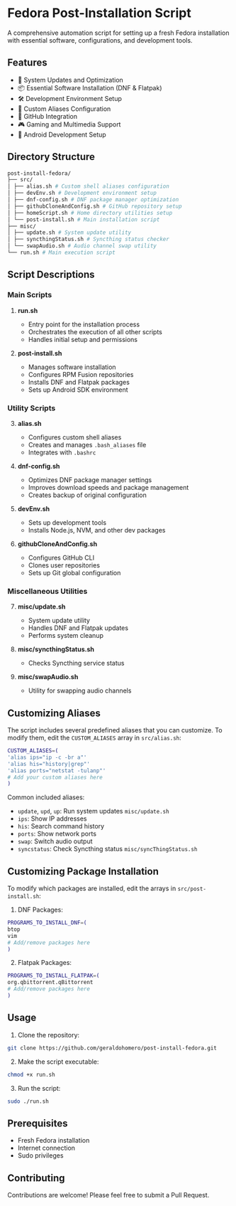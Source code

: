 # Fedora Post-Installation Script

A comprehensive automation script for setting up a fresh Fedora installation with essential software, configurations, and development tools.

## Features

- 🔄 System Updates and Optimization
- 📦 Essential Software Installation (DNF & Flatpak)
- 🛠️ Development Environment Setup
- 🔧 Custom Aliases Configuration
- 🔐 GitHub Integration
- 🎮 Gaming and Multimedia Support
- 🎯 Android Development Setup

## Directory Structure

```bash
post-install-fedora/
├── src/
│ ├── alias.sh # Custom shell aliases configuration
│ ├── devEnv.sh # Development environment setup
│ ├── dnf-config.sh # DNF package manager optimization
│ ├── githubCloneAndConfig.sh # GitHub repository setup
│ ├── homeScript.sh # Home directory utilities setup
│ └── post-install.sh # Main installation script
├── misc/
│ ├── update.sh # System update utility
│ ├── syncthingStatus.sh # Syncthing status checker
│ └── swapAudio.sh # Audio channel swap utility
└── run.sh # Main execution script
```


## Script Descriptions

### Main Scripts

1. **run.sh**
   - Entry point for the installation process
   - Orchestrates the execution of all other scripts
   - Handles initial setup and permissions

2. **post-install.sh**
   - Manages software installation
   - Configures RPM Fusion repositories
   - Installs DNF and Flatpak packages
   - Sets up Android SDK environment

### Utility Scripts

3. **alias.sh**
   - Configures custom shell aliases
   - Creates and manages `.bash_aliases` file
   - Integrates with `.bashrc`

4. **dnf-config.sh**
   - Optimizes DNF package manager settings
   - Improves download speeds and package management
   - Creates backup of original configuration

5. **devEnv.sh**
   - Sets up development tools
   - Installs Node.js, NVM, and other dev packages

6. **githubCloneAndConfig.sh**
   - Configures GitHub CLI
   - Clones user repositories
   - Sets up Git global configuration

### Miscellaneous Utilities

7. **misc/update.sh**
   - System update utility
   - Handles DNF and Flatpak updates
   - Performs system cleanup

8. **misc/syncthingStatus.sh**
   - Checks Syncthing service status

9. **misc/swapAudio.sh**
   - Utility for swapping audio channels

## Customizing Aliases

The script includes several predefined aliases that you can customize. To modify them, edit the `CUSTOM_ALIASES` array in `src/alias.sh`:

```bash
CUSTOM_ALIASES=(
'alias ips="ip -c -br a"'
'alias his="history|grep"'
'alias ports="netstat -tulanp"'
# Add your custom aliases here
)
```
Common included aliases:
- `update`, `upd`, `up`: Run system updates `misc/update.sh`
- `ips`: Show IP addresses
- `his`: Search command history
- `ports`: Show network ports
- `swap`: Switch audio output
- `syncstatus`: Check Syncthing status `misc/syncThingStatus.sh`

## Customizing Package Installation

To modify which packages are installed, edit the arrays in `src/post-install.sh`:

1. DNF Packages:

```bash
PROGRAMS_TO_INSTALL_DNF=(
btop
vim
# Add/remove packages here
)
```


2. Flatpak Packages:

```bash
PROGRAMS_TO_INSTALL_FLATPAK=(
org.qbittorrent.qBittorrent
# Add/remove packages here
)
```

## Usage

1. Clone the repository:

```bash
git clone https://github.com/geraldohomero/post-install-fedora.git
```

2. Make the script executable:

```bash
chmod +x run.sh
```

3. Run the script:

```bash
sudo ./run.sh
```

## Prerequisites

- Fresh Fedora installation
- Internet connection
- Sudo privileges

## Contributing

Contributions are welcome! Please feel free to submit a Pull Request.
